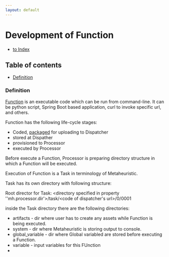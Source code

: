 ```yaml
---
layout: default
---
```


# Development of Function 

- [to Index](/index)

## Table of contents

- [Definition](#definition)


### Definition

[Function](/p/function) is an executable code which can be run from command-line. It can be python script, 
Spring Boot based application, curl to invoke specific url, and others.

Function has the following life-cycle stages:
- Coded, [packaged](/p/package-a-function) for uploading to Dispatcher
- stored at Dispather
- provisioned to Processor
- executed by Processor


Before execute a Function, Processor is preparing directory structure in which a Function will be executed.

Execution of Function is a Task in terminology of Metaheuristic.

Task has its own directory with following structure:

Root director for Task:
\<directory specified in property ''mh.processor.dir'\>/task/\<code of dispatcher's url\>/0/0001


inside the Task directory there are the following directories:
- artifacts - dir where user has to create any assets while Function is being executed.
- system - dir where Metaheuristic is storing output to console.
- global_variable - dir where Global variabled are stored before executing a Function.
- variable - input variables for this FUnction
-    
  